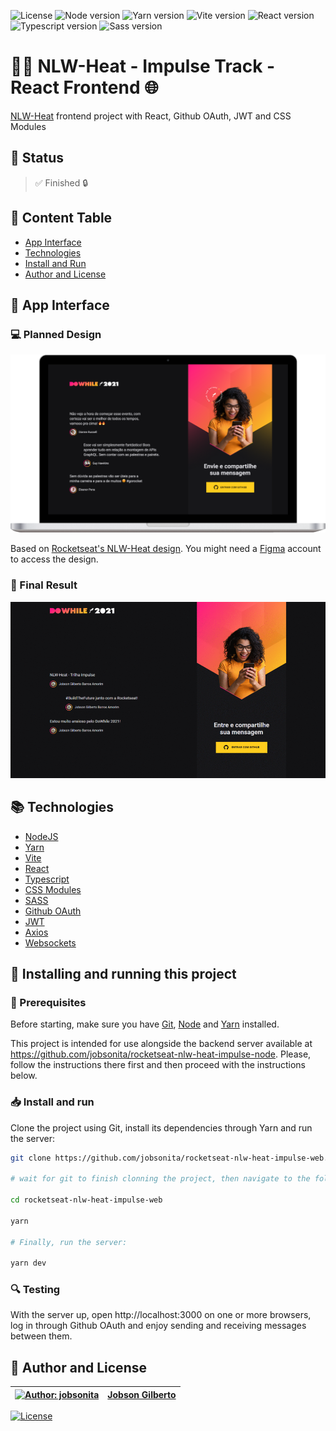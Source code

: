 ![License](https://img.shields.io/github/license/jobsonita/rocketseat-nlw-heat-impulse-web?color=blue)
![Node version](https://img.shields.io/badge/node-v14.18.0-brightgreen)
![Yarn version](https://img.shields.io/badge/yarn-v1.22.15-brightgreen)
![Vite version](https://img.shields.io/badge/vite-^2.6.4-lightgrey)
![React version](https://img.shields.io/badge/react-^17.0.0-blue)
![Typescript version](https://img.shields.io/badge/typescript-^4.3.2-lightgrey)
![Sass version](https://img.shields.io/badge/sass-^1.43.3-blue)

# :rocket::seat: NLW-Heat - Impulse Track - React Frontend :globe_with_meridians:

[NLW-Heat](https://nextlevelweek.com/inscricao/7) frontend project with React, Github OAuth, JWT and CSS Modules

## :hammer: Status

> :white_check_mark: Finished :lock:

## :bookmark: Content Table
<!--ts-->
  * [App Interface](#newspaper-app-interface)
  * [Technologies](#books-technologies)
  * [Install and Run](#calling-installing-and-running-this-project)
  * [Author and License](#memo-author-and-license)
<!--te-->

## :newspaper: App Interface
### :computer: Planned Design

<p align="center"><img alt="Planned design for the app" title="NLW-Heat Impulse Planned Design" src="./.github/planned_design.png" width="720px"/></p>

Based on [Rocketseat's NLW-Heat design](https://www.figma.com/community/file/1031699316177416916). You might need a [Figma](https://figma.com) account to access the design.

### :tada: Final Result

<p align="center"><img alt="Final design for the app" title="NLW-Heat Impulse Final Design" src="./.github/final_design.gif" width="720px"/></p>

## :books: Technologies

- [NodeJS](https://nodejs.org/en/)
- [Yarn](https://yarnpkg.com/)
- [Vite](https://vitejs.dev/)
- [React](https://reactjs.org/)
- [Typescript](https://www.typescriptlang.org/)
- [CSS Modules](https://github.com/css-modules/css-modules)
- [SASS](https://sass-lang.com/)
- [Github OAuth](https://docs.github.com/en/developers/apps/building-oauth-apps/authorizing-oauth-apps)
- [JWT](https://www.npmjs.com/package/jsonwebtoken)
- [Axios](https://axios-http.com/)
- [Websockets](https://socket.io/)

## :calling: Installing and running this project

### :wrench: Prerequisites

Before starting, make sure you have [Git](https://git-scm.com/), [Node](https://nodejs.org/en/) and [Yarn](https://yarnpkg.com/) installed.

This project is intended for use alongside the backend server available at https://github.com/jobsonita/rocketseat-nlw-heat-impulse-node. Please, follow the instructions there first and then proceed with the instructions below.

### :inbox_tray: Install and run

Clone the project using Git, install its dependencies through Yarn and run the server:

```bash
git clone https://github.com/jobsonita/rocketseat-nlw-heat-impulse-web.git

# wait for git to finish clonning the project, then navigate to the folder and install the dependencies:

cd rocketseat-nlw-heat-impulse-web

yarn

# Finally, run the server:

yarn dev
```

### :mag: Testing

With the server up, open http://localhost:3000 on one or more browsers, log in through Github OAuth and enjoy sending and receiving messages between them.

## :memo: Author and License

[![Author: jobsonita](https://avatars.githubusercontent.com/u/1463583?s=48&v=4)](https://github.com/jobsonita/jobsonita) | [Jobson Gilberto](https://github.com/jobsonita/jobsonita)
-|-

[![License](https://img.shields.io/github/license/jobsonita/rocketseat-nlw-heat-impulse-web)](LICENSE)
